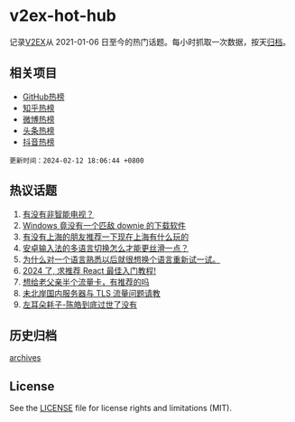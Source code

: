 # v2ex-hot-hub

 记录[V2EX](https://www.v2ex.com/)从 2021-01-06 日至今的热门话题。每小时抓取一次数据，按天[归档](archives)。
 
 ## 相关项目

- [GitHub热榜](https://github.com/it985/github-hot-hub)
- [知乎热榜](https://github.com/it985/zhihu-hot-hub)
- [微博热榜](https://github.com/it985/weibo-hot-hub)
- [头条热榜](https://github.com/it985/toutiao-hot-hub)
- [抖音热榜](https://github.com/it985/douyin-hot-hub)


 `更新时间：2024-02-12 18:06:44 +0800`

## 热议话题

1. [有没有非智能电视？](https://www.v2ex.com/t/1015354)
1. [Windows 竟没有一个匹敌 downie 的下载软件](https://www.v2ex.com/t/1015380)
1. [有没有上海的朋友推荐一下现在上海有什么玩的](https://www.v2ex.com/t/1015384)
1. [安卓输入法的多语言切换怎么才能更丝滑一点？](https://www.v2ex.com/t/1015349)
1. [为什么对一个语言熟悉以后就很想换个语言重新试一试。](https://www.v2ex.com/t/1015368)
1. [2024 了, 求推荐 React 最佳入门教程!](https://www.v2ex.com/t/1015369)
1. [想给老父亲半个流量卡，有推荐的吗](https://www.v2ex.com/t/1015388)
1. [未北岸国内服务器与 TLS 流量问题请教](https://www.v2ex.com/t/1015342)
1. [左耳朵耗子-陈皓到底过世了没有](https://www.v2ex.com/t/1015407)

## 历史归档

[archives](archives)

## License

See the [LICENSE](LICENSE) file for license rights and limitations (MIT).
